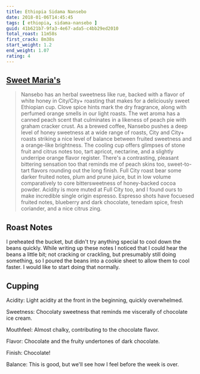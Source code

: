 ```yaml
---
title: Ethiopia Sidama Nansebo 
date: 2018-01-06T14:45:45
tags: [ ethiopia, sidama-nansebo ]
guid: 41b621b7-9fa3-4e67-ada5-c4bb29ed2010
total_roast: 11m58s
first_crack: 8m38s
start_weight: 1.2
end_weight: 1.07
rating: 4
---
```


## [Sweet Maria's][sm]

[sm]: https://www.sweetmarias.com/product/ethiopia-sidama-nansebo

> Nansebo has an herbal sweetness like rue, backed with a flavor of white honey
> in City/City+ roasting that makes for a deliciously sweet Ethiopian cup. Clove
> spice hints mark the dry fragrance, along with perfumed orange smells in our
> light roasts. The wet aroma has a canned peach scent that culminates in a
> likeness of peach pie with graham cracker crust. As a brewed coffee, Nansebo
> pushes a deep level of honey sweetness at a wide range of roasts, City and
> City+ roasts striking a nice level of balance between fruited sweetness and a
> orange-like brightness. The cooling cup offers glimpses of stone fruit and
> citrus notes too, tart apricot, nectarine, and a slightly underripe orange
> flavor register. There's a contrasting, pleasant bittering sensation too that
> reminds me of peach skins too, sweet-to-tart flavors rounding out the long
> finish. Full City roast bear some darker fruited notes, plum and prune juice,
> but in low volume comparatively to core bittersweetness of honey-backed cocoa
> powder. Acidity is more muted at Full City too, and I found ours to make
> incredible single origin espresso. Espresso shots have focuesed fruited notes,
> blueberry and dark chocolate, tenedam spice, fresh coriander, and a nice
> citrus zing.

## Roast Notes

I preheated the bucket, but didn't try anything special to cool down the beans
quickly.  While writing up these notes I noticed that I could hear the beans a
little bit; not cracking or crackling, but presumably still doing something, so
I poured the beans into a cookie sheet to allow them to cool faster.  I would
like to start doing that normally.

## Cupping

Acidity: Light acidity at the front in the beginning, quickly overwhelmed.

Sweetness: Chocolaty sweetness that reminds me viscerally of chocolate ice
cream.

Mouthfeel: Almost chalky, contributing to the chocolate flavor.

Flavor:  Chocolate and the fruity undertones of dark chocolate.

Finish: Chocolate!

Balance: This is good, but we'll see how I feel before the week is over.

